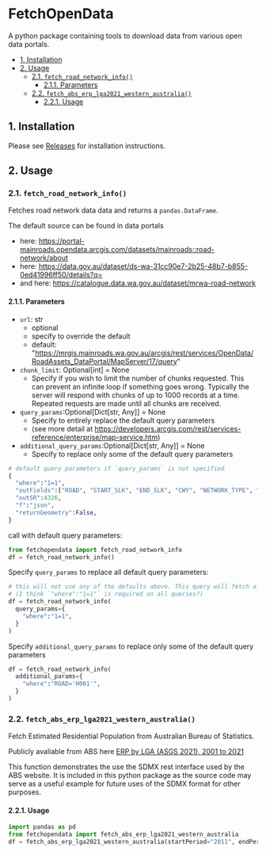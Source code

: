 # FetchOpenData <!-- omit in toc -->

A python package containing tools to download data from various open data portals.

- [1. Installation](#1-installation)
- [2. Usage](#2-usage)
  - [2.1. `fetch_road_network_info()`](#21-fetch_road_network_info)
    - [2.1.1. Parameters](#211-parameters)
  - [2.2. `fetch_abs_erp_lga2021_western_australia()`](#22-fetch_abs_erp_lga2021_western_australia)
    - [2.2.1. Usage](#221-usage)

## 1. Installation

Please see [Releases](https://github.com/thehappycheese/fetchopendata/releases) for installation instructions.

## 2. Usage

### 2.1. `fetch_road_network_info()`

Fetches road network data data and returns a `pandas.DataFrame`.

The default source can be found in data portals 
- here: https://portal-mainroads.opendata.arcgis.com/datasets/mainroads::road-network/about
- here: https://data.gov.au/dataset/ds-wa-31cc90e7-2b25-48b7-b855-0ed41996ff50/details?q=
- and here: https://catalogue.data.wa.gov.au/dataset/mrwa-road-network

#### 2.1.1. Parameters

- `url`: str
  - optional
  - specify to override the default
  - default: "https://mrgis.mainroads.wa.gov.au/arcgis/rest/services/OpenData/RoadAssets_DataPortal/MapServer/17/query"
- `chunk_limit`: Optional[int] = None
  - Specify if you wish to limit the number of chunks requested. This can prevent an infinite loop if something goes wrong. Typically the server will respond with chunks of up to 1000 records at a time. Repeated requests are made until all chunks are received.
- `query_params`:Optional[Dict[str, Any]] = None
  - Specify to entirely replace the default query parameters
  - (see more detail at https://developers.arcgis.com/rest/services-reference/enterprise/map-service.htm)
- `additional_query_params`:Optional[Dict[str, Any]] = None
  - Specify to replace only some of the default query parameters
  
```python
# default query parameters if `query_params` is not specified
{
  "where":"1=1",
  "outFields":["ROAD", "START_SLK", "END_SLK", "CWY", "NETWORK_TYPE", "START_TRUE_DIST", "END_TRUE_DIST", "RA_NO"],
  "outSR":4326,
  "f":"json",
  "returnGeometry":False,
}
```

call with default query parameters:

```python
from fetchopendata import fetch_road_network_info
df = fetch_road_network_info()
```

Specify `query_params` to replace all default query parameters:

```python
# this will not use any of the defaults above. This query will fetch all data including geometry; it is not recommended that you do this.
# (I think `"where":"1=1"` is required on all queries?)
df = fetch_road_network_info(
  query_params={
    "where":"1=1",
  }
)
```

Specify `additional_query_params` to replace only some of the default query parameters

```python
df = fetch_road_network_info(
  additional_params={
    "where":"ROAD='H001'",
  }
)
```

### 2.2. `fetch_abs_erp_lga2021_western_australia()`

Fetch Estimated Residential Population from Australian Bureau of Statistics.

Publicly avaliable from ABS here [ERP by LGA (ASGS 2021), 2001 to 2021](https://explore.data.abs.gov.au/vis?pg=0&tm=ERP%20LGA&hc[dataflowId]=ERP_LGA2021&df[ds]=PEOPLE_TOPICS&df[id]=ERP_LGA2021&df[ag]=ABS&df[vs]=1.0.0&pd=2010%2C&dq=..50080%2B50210%2B50250%2B50280%2B50350%2B50420%2B50490%2B50560%2B50630%2B50770%2B50840%2B50910%2B50980%2B51080%2B51120%2B51190%2B51260%2B51310%2B51330%2B51400%2B51470%2B51540%2B51610%2B51680%2B51750%2B51820%2B51890%2B51960%2B52030%2B52100%2B52170%2B52240%2B52310%2B52380%2B52450%2B52520%2B52590%2B52660%2B52730%2B52800%2B52870%2B52940%2B53010%2B53080%2B53150%2B53220%2B53290%2B53360%2B53430%2B53570%2B53640%2B53710%2B53780%2B53800%2B53920%2B53990%2B54060%2B54130%2B54170%2B54200%2B54280%2B54310%2B54340%2B54410%2B54480%2B54550%2B54620%2B54690%2B54760%2B54830%2B54900%2B54970%2B55040%2B55110%2B55180%2B55250%2B55320%2B55390%2B55460%2B55530%2B55600%2B55670%2B55740%2B55810%2B55880%2B55950%2B56090%2B56160%2B56230%2B56300%2B56370%2B56460%2B56580%2B56620%2B56730%2B56790%2B56860%2B56930%2B57000%2B57080%2B57140%2B57210%2B57280%2B57350%2B57420%2B57490%2B57630%2B57700%2B57770%2B57840%2B57910%2B57980%2B58050%2B58190%2B58260%2B58330%2B58400%2B58470%2B58510%2B58540%2B58570%2B58610%2B58680%2B58760%2B58820%2B58890%2B59030%2B59100%2B59170%2B59250%2B59310%2B59320%2B59330%2B59340%2B59350%2B59360%2B59370%2B5.A&ly[cl]=TIME_PERIOD&ly[rw]=REGION)

This function demonstrates the use the SDMX rest interface used by the ABS
website. It is included in this python package as the source code may serve as a
useful example for future uses of the SDMX format for other purposes.

#### 2.2.1. Usage

```python
import pandas as pd
from fetchopendata import fetch_abs_erp_lga2021_western_australia
df = fetch_abs_erp_lga2021_western_australia(startPeriod="2011", endPeriod="2020")
```
